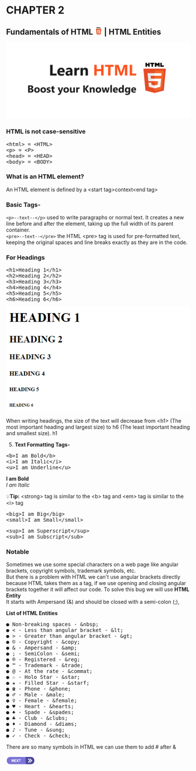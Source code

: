 # CHAPTER 2
## Fundamentals of HTML <img src="https://github.com/Ninja-Vikash/Assets/blob/main/Asset%20Icon/htmlLogo.png" height="20px" /> | HTML Entities

![Banner](https://github.com/Ninja-Vikash/Assets/blob/main/HTML%20Assets/HTML.png)


### HTML is not case-sensitive
<pre>
&lthtml&gt = &ltHTML&gt
&ltp&gt = &ltP&gt
&lthead&gt = &ltHEAD&gt
&ltbody&gt = &ltBODY&gt
</pre>

### What is an HTML element?
   <p>An HTML element is defined by a &lt;start tag&gt;context&lt;end tag&gt;</p>
   
### Basic Tags-

`<p>--text--</p>` used to write paragraphs or normal text. It creates a new line before and after the element, taking up the full width of its parent container. <br>
`<pre>--text--</pre>` the HTML &lt;pre&gt; tag is used for pre-formatted text, keeping the original spaces and line breaks exactly as they are in the code.

### For Headings
<pre>
&lth1&gtHeading 1&lt/h1&gt
&lth2&gtHeading 2&lt/h2&gt
&lth3&gtHeading 3&lt/h3&gt
&lth4&gtHeading 4&lt/h4&gt
&lth5&gtHeading 5&lt/h5&gt
&lth6&gtHeading 6&lt/h6&gt
</pre>
  
![Heading](https://github.com/Ninja-Vikash/Assets/blob/main/HTML%20Assets/Headings.png)

<p>When writing headings, the size of the text will decrease from &lt;h1&gt; (The most important heading and largest size) to h6 (The least important heading and smallest size). h1 </p>

5. **Text Formatting Tags-**
<pre>
&ltb&gtI am Bold&lt/b&gt                  
&lti&gtI am Italic&lt/i&gt                
&ltu&gtI am Underline&lt/u&gt 
</pre>
<p><b>I am Bold</b><br><i>I am Italic</i></p>
<p>💡<b>Tip:</b> &ltstrong&gt tag is similar to the &ltb&gt tag and &ltem&gt tag is similar to the &lti&gt tag</p>
<pre>
&ltbig&gtI am Big&lt/big&gt
&ltsmall&gtI am Small&lt/small&gt
</pre>

<pre>
&ltsup&gtI am Superscript&lt/sup&gt
&ltsub&gtI am Subscript&lt/sub&gt
</pre>
</ol>

### Notable 
Sometimes we use some special characters on a web page like angular brackets, copyright symbols, trademark symbols, etc. <br>
But there is a problem with HTML we can't use angular brackets directly because HTML takes them as a tag, if we use opening and closing angular brackets together it will affect our code. To solve this bug we will use **HTML Entity**
<br>It starts with Ampersand (&) and should be closed with a semi-colon (;), <br>

**List of HTML Entities**
<pre>
● Non-breaking spaces - &amp;nbsp&semi;
● &lt; - Less than angular bracket - &amp;lt&semi;
● &gt; - Greater than angular bracket - &amp;gt&semi;
● &copy; - Copyright - &amp;copy&semi;
● &amp; - Ampersand - &amp;amp&semi;
● &semi; - SemiColon - &amp;semi&semi;
● &reg; - Registered - &amp;reg&semi;
● &trade; - Trademark - &amp;trade&semi;
● &commat; - At the rate - &amp;commat&semi;
● &star; - Holo Star - &amp;star&semi;
● &starf; - Filled Star - &amp;starf&semi;
● &phone; - Phone - &amp;phone&semi;
● &male; - Male - &amp;male&semi;
● &female; - Female - &amp;female&semi;
● &hearts; - Heart - &amp;hearts&semi;
● &spades; - Spade - &amp;spades&semi;
● &clubs; - Club - &amp;clubs&semi;
● &diams; - Diamond - &amp;diams&semi;
● &sung; - Tune - &amp;sung&semi;
● &check; - Check - &amp;check&semi;
</pre>

<p>There are so many symbols in HTML we can use them to add # after &</p>

<a href="https://github.com/Ninja-Vikash/HTML/tree/main/CHAPTER%203%20-%20Attributes">
   <img src="https://github.com/Ninja-Vikash/Assets/blob/main/HTML%20Assets/next-removebg-preview.png" height="30px" />
</a>
